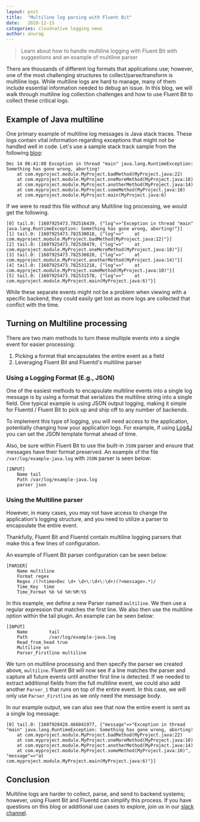 ```yaml
---
layout: post
title:  "Multiline log parsing with Fluent Bit"
date:   2020-12-15
categories: cloudnative logging news
author: anurag
---
```

> Learn about how to handle multiline logging with Fluent Bit with suggestions and an example of multiline parser 

There are thousands of different log formats that applications use; however, one of the most challenging structures to collect/parse/transform is multiline logs. While multiline logs are hard to manage, many of them include essential information needed to debug an issue. In this blog, we will walk through multiline log collection challenges and how to use Fluent Bit to collect these critical logs.

## Example of Java multiline
One primary example of multiline log messages is Java stack traces. These logs contain vital information regarding exceptions that might not be handled well in code. Let's use a sample stack track sample from the following [blog](https://www.twilio.com/blog/how-to-read-and-understand-a-java-stacktrace):

```
Dec 14 06:41:08 Exception in thread "main" java.lang.RuntimeException: Something has gone wrong, aborting!
    at com.myproject.module.MyProject.badMethod(MyProject.java:22)
    at com.myproject.module.MyProject.oneMoreMethod(MyProject.java:18)
    at com.myproject.module.MyProject.anotherMethod(MyProject.java:14)
    at com.myproject.module.MyProject.someMethod(MyProject.java:10)
    at com.myproject.module.MyProject.main(MyProject.java:6)
```

If we were to read this file without any Multiline log processing, we would get the following.
```
[0] tail.0: [1607925473.782516439, {"log"=>"Exception in thread "main" java.lang.RuntimeException: Something has gone wrong, aborting!"}]
[1] tail.0: [1607925473.782530018, {"log"=>"    at com.myproject.module.MyProject.badMethod(MyProject.java:22)"}]
[2] tail.0: [1607925473.782530479, {"log"=>"    at com.myproject.module.MyProject.oneMoreMethod(MyProject.java:18)"}]
[3] tail.0: [1607925473.782530828, {"log"=>"    at com.myproject.module.MyProject.anotherMethod(MyProject.java:14)"}]
[4] tail.0: [1607925473.782531218, {"log"=>"    at com.myproject.module.MyProject.someMethod(MyProject.java:10)"}]
[5] tail.0: [1607925473.782531578, {"log"=>"    at com.myproject.module.MyProject.main(MyProject.java:6)"}]
```

While these separate events might not be a problem when viewing with a specific backend, they could easily get lost as more logs are collected that conflict with the time.

## Turning on Multiline processing

There are two main methods to turn these multiple events into a single event for easier processing:
1. Picking a format that encapsulates the entire event as a field
2. Leveraging Fluent Bit and Fluentd's multiline parser

### Using a Logging Format (E.g., JSON)
One of the easiest methods to encapsulate multiline events into a single log message is by using a format that serializes the multiline string into a single field. One typical example is using JSON output logging, making it simple for Fluentd / Fluent Bit to pick up and ship off to any number of backends. 

To implement this type of logging, you will need access to the application, potentially changing how your application logs. For example, if using [Log4J](https://logging.apache.org/log4j/2.x/) you can set the JSON template format ahead of time.

Also, be sure within Fluent Bit to use the built-in `JSON` parser and ensure that messages have their format preserved. An example of the file `/var/log/example-java.log` with `JSON` parser is seen below:
```
[INPUT]
	Name tail
	Path /var/log/example-java.log
	parser json
```

### Using the Multiline parser
However, in many cases, you may not have access to change the application's logging structure, and you need to utilize a parser to encapsulate the entire event.

Thankfully, Fluent Bit and Fluentd contain multiline logging parsers that make this a few lines of configuration.

An example of Fluent Bit parser configuration can be seen below:
```
[PARSER]
    Name multiline
    Format regex
    Regex /(?<time>Dec \d+ \d+\:\d+\:\d+)(?<message>.*)/
    Time_Key  time
    Time_Format %b %d %H:%M:%S
```

In this example, we define a new Parser named `multiline`. We then use a regular expression that matches the first line. We also then use the multiline option within the tail plugin. An example can be seen below:

```
[INPUT]
    Name        tail
    Path        /var/log/example-java.log
    Read_from_head true
    Multiline on
    Parser_Firstline multiline
```
We turn on multiline processing and then specify the parser we created above, `multiline`. Fluent Bit will now see if a line matches the parser and capture all future events until another first line is detected. If we needed to extract additional fields from the full multiline event, we could also add another `Parser_1` that runs on top of the entire event. In this case, we will only use `Parser_Firstline` as we only need the message body.

In our example output, we can also see that now the entire event is sent as a single log message:

```
[0] tail.0: [1607928428.466041977, {"message"=>"Exception in thread "main" java.lang.RuntimeException: Something has gone wrong, aborting!
	at com.myproject.module.MyProject.badMethod(MyProject.java:22)
	at com.myproject.module.MyProject.oneMoreMethod(MyProject.java:18)
	at com.myproject.module.MyProject.anotherMethod(MyProject.java:14)
	at com.myproject.module.MyProject.someMethod(MyProject.java:10)", "message"=>"at com.myproject.module.MyProject.main(MyProject.java:6)"}]
```

## Conclusion

Multiline logs are harder to collect, parse, and send to backend systems; however, using Fluent Bit and Fluentd can simplify this process. If you have questions on this blog or additional use cases to explore, join us in our [slack channel](https://slack.fluentd.org).

